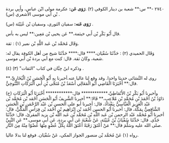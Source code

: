 ٢٧٤٠ -** س:** شعبة بن دينار الكوفي (٢) .**رَوَى عَن:** عكرمة مولى ابْن عباس، وأَبِي بردة بْن أَبي موسى الأشعري (س) .

**رَوَى عَنه:** سفيان الثوري، وسفيان بْن عُيَيْنَة (س) .

قال أَبُو بَكْرِ بْن أَبي خيثمة،** عَن يحيى بْن مَعِين:** ليس به بأس.

وَقَال مُحَمَّد بْن عَبد اللَّهِ بْن نمير (١) : ثقة.

وَقَال الحميدي (٢) : حَدَّثَنَا سُفْيَان،**** قال:**** حَدَّثَنَا شيخ من أهل الكوفة يقال له: شعبة، وكَانَ ثقة. قال: كنت مع أبي بردة بْن أَبي موسى.

وذكره ابنُ حِبَّان في كتاب "الثقات" (٣) (٤) .

روى له النَّسَائي حديثا واحدا. وقد وقع لنا عاليا عنه.أخبرنا بِهِ أَبُو الْحَسَنِ بْنُ الْبُخَارِيِّ،** قال:** أَخْبَرَنَا الْقَاضِي أَبُو الْمَعَالِي أَسْعَدُ بْنُ مُنَجَّى بْنِ أَبي الْبَرَكَاتِ التَّنُوخِيُّ.

(ح) وأخبرنا أَبُو بَكْرِ بْنُ الأَنْمَاطِيِّ،************ قال:************ أَخْبَرَنَا أَبُو الْبَرَكَاتِ دَاوُدُ بْنُ أَحْمَدَ بْنِ مُحَمَّدِ بْنِ مُلاعِبٍ،** قَالا:** أخبرنا الشَّرِيفُ أَبُو الْحَسَنِ أَحْمَد بْن مُحَمَّد بْن عَبْد الْعَزِيزِ الْعَبَّاسِيُّ بِبَغْدَادَ، قال: أخبرنا أبو علي الحسن بْن عَبْد الرَّحْمَنِ بْنِ الْحَسَنِ الشَّافِعِيُّ بِمَكَّةَ، قال: أخبرنا أَبُو الحسن أَحْمَد بْن إِبْرَاهِيم بْن أَحْمَد بْن فِرَاسٍ الْمَكِّيُّ، قال: أخبرنا أَبُو مُحَمَّد عَبْد الرحمن بْن عَبد اللَّهِ بْن مُحَمَّد بْن عَبد اللَّه بْن يزيد المقرئ، قال: حَدَّثَنَا جَدِّي. قال: حَدَّثَنَا سُفْيَانُ بْنُ عُيَيْنَة، عَنْ شُعْبَةَ عَن أبي بردة، عَن أبي موسى،** عَنِ النَّبِيِّ صلى الله عليه وسَلَّمَ قال:** مَنْ أَعْتَقَ رَقَبَةً أَعْتَقَ اللَّهُ بِكُلِّ عُضْوٍ مِنْهَا عُضْوًا مِنْهُ مِنَ النَّارِ.

رواه (١) عَنْ مُحَمَّد بْن منصور الجواز المكي، عَنْ سُفْيَان. فوقع لنا بدلا عاليا.